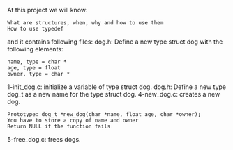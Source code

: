 At this project we will know:

    What are structures, when, why and how to use them
    How to use typedef
and it contains following files:
dog.h: Define a new type struct dog with the following elements:

    name, type = char *
    age, type = float
    owner, type = char *
1-init_dog.c:  initialize a variable of type struct dog.
dog.h: Define a new type dog_t as a new name for the type struct dog.
4-new_dog.c: creates a new dog.

    Prototype: dog_t *new_dog(char *name, float age, char *owner);
    You have to store a copy of name and owner
    Return NULL if the function fails
5-free_dog.c: frees dogs.
